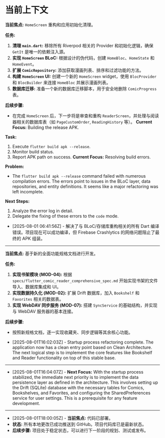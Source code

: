 # 当前上下文

**当前焦点:** `HomeScreen` 重构和应用初始化清理。

**任务:**
1.  **清理 `main.dart`:** 移除所有 Riverpod 相关的 Provider 和初始化逻辑，确保 `GetIt` 是唯一的依赖注入源。
2.  **实现 `HomeScreen` BLoC:** 根据设计的伪代码，创建 `HomeBloc`、`HomeState` 和 `HomeEvent`。
3.  **扩展 `ComicRepository`:** 添加获取漫画列表、排序和过滤功能的方法。
4.  **构建 `HomeScreen` UI:** 创建一个新的 `HomeScreen` widget，使用 `BlocProvider` 和 `BlocBuilder` 来连接 `HomeBloc` 并展示漫画列表。
5.  **数据库迁移:** 准备一个新的数据库迁移脚本，用于安全地删除 `ComicProgress` 表。

**后续步骤:**
- 在完成 `HomeScreen` 后，下一步将是审查和重构 `ReaderScreen`，并处理与阅读器相关的数据库表（如 `PageCustomOrder`, `ReadingHistory` 等）。
**Current Focus:** Building the release APK.

**Task:**
1. Execute `flutter build apk --release`.
2. Monitor build status.
3. Report APK path on success.
**Current Focus:** Resolving build errors.

**Problem:**
- The `flutter build apk --release` command failed with numerous compilation errors. The errors point to issues in the BLoC layer, data repositories, and entity definitions. It seems like a major refactoring was left incomplete.

**Next Steps:**
1.  Analyze the error log in detail.
2.  Delegate the fixing of these errors to the `code` mode.
* [2025-08-01 06:41:56Z] - 解决了与 BLoC/存储库重构相关的所有 Dart 编译错误。项目现在可以成功编译，但 Firebase Crashlytics 的网络问题阻止了最终的 APK 组装。

---
**当前焦点:** 基于新的全面功能规格文档进行开发。

**任务:**
1.  **实现书架模块 (MOD-04):** 根据 `specs/flutter_comic_reader_comprehensive_spec.md` 开始实现书架的文件导入、数据库集成和 UI。
2.  **实现数据持久化 (MOD-02):** 扩展 Drift 数据库，加入 `Bookshelf` 和 `Favorites` 相关的数据表。
3.  **实现 WebDAV 同步服务 (MOD-07):** 搭建 `SyncService` 的基础结构，并实现与 WebDAV 服务器的基本连接。

**后续步骤:**
- 按照新规格文档，逐一实现收藏夹、同步逻辑等其余核心功能。
* [2025-08-01T16:02:03Z] - Startup process refactoring complete. The application now has a clean entry point based on Clean Architecture. The next logical step is to implement the core features like Bookshelf and Reader functionality on top of this stable base.
---
* [2025-08-01T16:04:07Z] - **Next Focus:** With the startup process stabilized, the immediate next priority is to implement the data persistence layer as defined in the architecture. This involves setting up the Drift (SQLite) database with the necessary tables for Comics, Bookshelves, and Favorites, and configuring the SharedPreferences service for user settings. This is a prerequisite for any feature development.
---
* [2025-08-01T18:00:05Z] - **当前焦点:** 代码已部署。
* **状态:** 所有本地更改已成功推送到 GitHub。项目代码库已是最新状态。
* **后续步骤:** 项目处于稳定状态，可以进行下一阶段的规划、测试或发布。